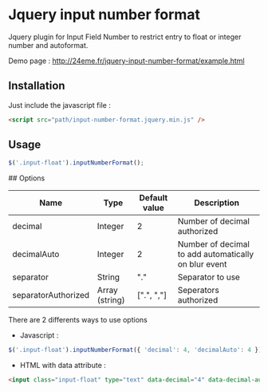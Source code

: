# Jquery input number format

Jquery plugin for Input Field Number to restrict entry to float or integer number and autoformat.

Demo page : http://24eme.fr/jquery-input-number-format/example.html

## Installation

Just include the javascript file :

```html
<script src="path/input-number-format.jquery.min.js" />
```

## Usage

```javascript
$('.input-float').inputNumberFormat();
```

## Options

| Name                          | Type          | Default value | Description                                             |
| ----------------- | ------------- | ------------- | ------------------------------------------------------- |
| decimal | Integer       | 2             | Number of decimal authorized                         |
| decimalAuto | Integer       | 2             | Number of decimal to add automatically on blur event |
| separator | String        | "."           | Separator to use                                        |
| separatorAuthorized  | Array (string)| [".", ","]    | Seperators authorized |

There are 2 differents ways to use options

* Javascript :

```javascript
$('.input-float').inputNumberFormat({ 'decimal': 4, 'decimalAuto': 4 });
```

* HTML with data attribute :

```html
<input class="input-float" type="text" data-decimal="4" data-decimal-auto="4" value="" />
```


